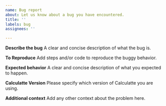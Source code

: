 ```yaml
---
name: Bug report
about: Let us know about a bug you have encountered.
title: ''
labels: bug
assignees: ''

---
```


**Describe the bug**
A clear and concise description of what the bug is.

**To Reproduce**
Add steps and/or code to reproduce the buggy behavior.

**Expected behavior**
A clear and concise description of what you expected to happen.

**Calculatte Version**
Please specify which version of Calculatte you are using.

**Additional context**
Add any other context about the problem here.
